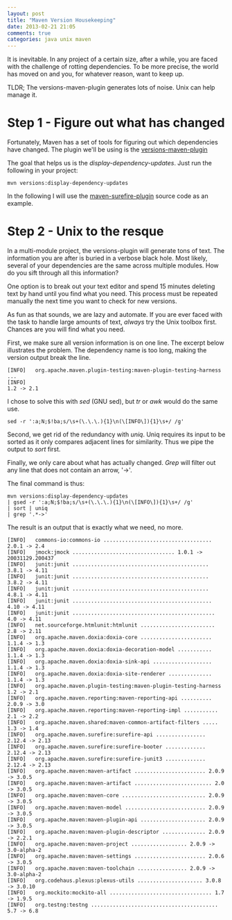 ```yaml
---
layout: post
title: "Maven Version Housekeeping"
date: 2013-02-21 21:05
comments: true
categories: java unix maven
---
```

It is inevitable. In any project of a certain size, after a while, you are faced with the challenge of rotting dependencies. To be more precise, the world has moved on and you, for whatever reason, want to keep up.  

TLDR;
The versions-maven-plugin generates lots of noise. Unix can help manage it.

Step 1 - Figure out what has changed
====================================
Fortunately, Maven has a set of tools for figuring out which dependencies have changed. The plugin we'll be using is the [versions-maven-plugin](http://mojo.codehaus.org/versions-maven-plugin/)

The goal that helps us is the *display-dependency-updates*. Just run the following in your project:

```
mvn versions:display-dependency-updates
```

In the following I will use the [maven-surefire-plugin](http://maven.apache.org/surefire/maven-surefire-plugin/) source code as an example.

Step 2 - Unix to the resque
===========================
In a multi-module project, the versions-plugin will generate tons of text. The information you are after is buried in a verbose black hole. Most likely, several of your dependencies are the same across multiple modules. How do you sift through all this information?

One option is to break out your text editor and spend 15 minutes deleting text by hand until you find what you need. This process must be repeated manually the next time you want to check for new versions. 

As fun as that sounds, we are lazy and automate. If you are ever faced with the task to handle large amounts of text, *always* try the Unix toolbox first. Chances are you will find what you need. 

First, we make sure all version information is on one line. The excerpt below illustrates the problem. The dependency name is too long, making the version output break the line.

```
[INFO]   org.apache.maven.plugin-testing:maven-plugin-testing-harness ...
[INFO]                                                               1.2 -> 2.1
```

I chose to solve this with *sed* (GNU sed), but *tr* or *awk* would do the same use.

```
sed -r ':a;N;$!ba;s/\s+(\.\.\.){1}\n(\[INFO\]){1}\s+/ /g'
```

Second, we get rid of the redundancy with *uniq*. Uniq requires its input to be sorted as it only compares adjacent lines for similarity. Thus we pipe the output to *sort* first.

Finally, we only care about what has actually changed. *Grep* will filter out any line that does not contain an arrow, '->'.

The final command is thus:

```
mvn versions:display-dependency-updates 
| gsed -r ':a;N;$!ba;s/\s+(\.\.\.){1}\n(\[INFO\]){1}\s+/ /g'
| sort | uniq 
| grep '.*->'
```

The result is an output that is exactly what we need, no more.

```
[INFO]   commons-io:commons-io ................................... 2.0.1 -> 2.4
[INFO]   jmock:jmock ................................. 1.0.1 -> 20031129.200437
[INFO]   junit:junit ............................................ 3.8.1 -> 4.11
[INFO]   junit:junit ............................................ 3.8.2 -> 4.11
[INFO]   junit:junit ............................................ 4.8.1 -> 4.11
[INFO]   junit:junit ............................................. 4.10 -> 4.11
[INFO]   junit:junit .............................................. 4.0 -> 4.11
[INFO]   net.sourceforge.htmlunit:htmlunit ........................ 2.8 -> 2.11
[INFO]   org.apache.maven.doxia:doxia-core ....................... 1.1.4 -> 1.3
[INFO]   org.apache.maven.doxia:doxia-decoration-model ........... 1.1.4 -> 1.3
[INFO]   org.apache.maven.doxia:doxia-sink-api ................... 1.1.4 -> 1.3
[INFO]   org.apache.maven.doxia:doxia-site-renderer .............. 1.1.4 -> 1.3
[INFO]   org.apache.maven.plugin-testing:maven-plugin-testing-harness 1.2 -> 2.1
[INFO]   org.apache.maven.reporting:maven-reporting-api .......... 2.0.9 -> 3.0
[INFO]   org.apache.maven.reporting:maven-reporting-impl ........... 2.1 -> 2.2
[INFO]   org.apache.maven.shared:maven-common-artifact-filters ..... 1.3 -> 1.4
[INFO]   org.apache.maven.surefire:surefire-api ................ 2.12.4 -> 2.13
[INFO]   org.apache.maven.surefire:surefire-booter ............. 2.12.4 -> 2.13
[INFO]   org.apache.maven.surefire:surefire-junit3 ............. 2.12.4 -> 2.13
[INFO]   org.apache.maven:maven-artifact ....................... 2.0.9 -> 3.0.5
[INFO]   org.apache.maven:maven-artifact ......................... 2.0 -> 3.0.5
[INFO]   org.apache.maven:maven-core ........................... 2.0.9 -> 3.0.5
[INFO]   org.apache.maven:maven-model .......................... 2.0.9 -> 3.0.5
[INFO]   org.apache.maven:maven-plugin-api ..................... 2.0.9 -> 3.0.5
[INFO]   org.apache.maven:maven-plugin-descriptor .............. 2.0.9 -> 2.2.1
[INFO]   org.apache.maven:maven-project .................. 2.0.9 -> 3.0-alpha-2
[INFO]   org.apache.maven:maven-settings ....................... 2.0.6 -> 3.0.5
[INFO]   org.apache.maven:maven-toolchain ................ 2.0.9 -> 3.0-alpha-2
[INFO]   org.codehaus.plexus:plexus-utils ..................... 3.0.8 -> 3.0.10
[INFO]   org.mockito:mockito-all ................................. 1.7 -> 1.9.5
[INFO]   org.testng:testng ......................................... 5.7 -> 6.8
```